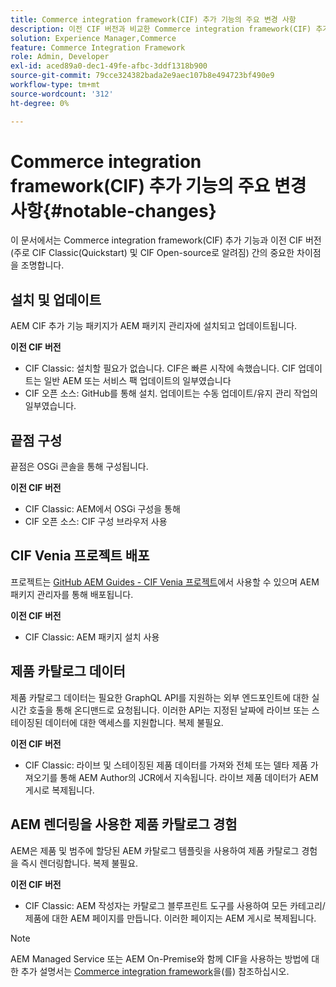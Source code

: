 ```yaml
---
title: Commerce integration framework(CIF) 추가 기능의 주요 변경 사항
description: 이전 CIF 버전과 비교한 Commerce integration framework(CIF) 추가 기능의 주요 변경 사항.
solution: Experience Manager,Commerce
feature: Commerce Integration Framework
role: Admin, Developer
exl-id: aced89a0-dec1-49fe-afbc-3ddf1318b900
source-git-commit: 79cce324382bada2e9aec107b8e494723bf490e9
workflow-type: tm+mt
source-wordcount: '312'
ht-degree: 0%

---
```


# Commerce integration framework(CIF) 추가 기능의 주요 변경 사항{#notable-changes}

이 문서에서는 Commerce integration framework(CIF) 추가 기능과 이전 CIF 버전(주로 CIF Classic(Quickstart) 및 CIF Open-source로 알려짐) 간의 중요한 차이점을 조명합니다.

## 설치 및 업데이트

AEM CIF 추가 기능 패키지가 AEM 패키지 관리자에 설치되고 업데이트됩니다.

**이전 CIF 버전**

* CIF Classic: 설치할 필요가 없습니다. CIF은 빠른 시작에 속했습니다. CIF 업데이트는 일반 AEM 또는 서비스 팩 업데이트의 일부였습니다
* CIF 오픈 소스: GitHub를 통해 설치. 업데이트는 수동 업데이트/유지 관리 작업의 일부였습니다.

## 끝점 구성

끝점은 OSGi 콘솔을 통해 구성됩니다.

**이전 CIF 버전**

* CIF Classic: AEM에서 OSGi 구성을 통해
* CIF 오픈 소스: CIF 구성 브라우저 사용

## CIF Venia 프로젝트 배포

프로젝트는 [GitHub AEM Guides - CIF Venia 프로젝트](https://github.com/adobe/aem-cif-guides-venia)에서 사용할 수 있으며 AEM 패키지 관리자를 통해 배포됩니다.

**이전 CIF 버전**

* CIF Classic: AEM 패키지 설치 사용

## 제품 카탈로그 데이터

제품 카탈로그 데이터는 필요한 GraphQL API를 지원하는 외부 엔드포인트에 대한 실시간 호출을 통해 온디맨드로 요청됩니다. 이러한 API는 지정된 날짜에 라이브 또는 스테이징된 데이터에 대한 액세스를 지원합니다. 복제 불필요.

**이전 CIF 버전**

* CIF Classic: 라이브 및 스테이징된 제품 데이터를 가져와 전체 또는 델타 제품 가져오기를 통해 AEM Author의 JCR에서 지속됩니다. 라이브 제품 데이터가 AEM 게시로 복제됩니다.

## AEM 렌더링을 사용한 제품 카탈로그 경험

AEM은 제품 및 범주에 할당된 AEM 카탈로그 템플릿을 사용하여 제품 카탈로그 경험을 즉시 렌더링합니다. 복제 불필요.

**이전 CIF 버전**

* CIF Classic: AEM 작성자는 카탈로그 블루프린트 도구를 사용하여 모든 카테고리/제품에 대한 AEM 페이지를 만듭니다. 이러한 페이지는 AEM 게시로 복제됩니다.

>[!NOTE]
>
>AEM Managed Service 또는 AEM On-Premise와 함께 CIF을 사용하는 방법에 대한 추가 설명서는 [Commerce integration framework](https://developer.adobe.com/apis/experiencecloud/commerce-integration-framework/getting-started.html)을(를) 참조하십시오.
